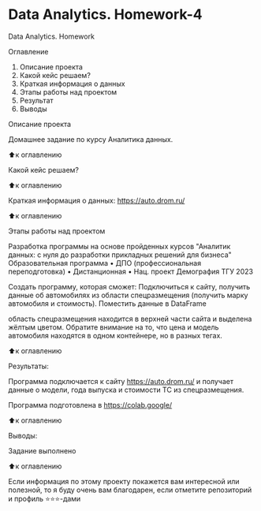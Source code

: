 # Data Analytics. Homework-4
Data Analytics. Homework 

Оглавление
1. Описание проекта
2. Какой кейс решаем?
3. Краткая информация о данных
4. Этапы работы над проектом
5. Результат
6. Выводы

Описание проекта

Домашнее задание по курсу Аналитика данных.

⬆️к оглавлению

Какой кейс решаем?





⬆️к оглавлению


Краткая информация о данных: https://auto.drom.ru/





⬆️к оглавлению

Этапы работы над проектом

Разработка программы на основе пройденных курсов "Аналитик данных: с нуля до разработки прикладных решений для бизнеса"
Образовательная программа • ДПО (профессиональная переподготовка) • Дистанционная • Нац. проект Демография ТГУ 2023

Создать программу, которая сможет:
Подключиться к сайту, получить данные об автомобилях из области спецразмещения (получить марку автомобиля и стоимость). Поместить данные в DataFrame

область спецразмещения находится в верхней части сайта и выделена жёлтым цветом.
Обратите внимание на то, что цена и модель автомобиля находятся в одном контейнере, но в разных тегах.

⬆️к оглавлению

Результаты:

Программа подключается к сайту https://auto.drom.ru/ и получает данные о модели, года выпуска и стоимости  ТС из спецразмещения.

Программа подготовлена в https://colab.google/

⬆️к оглавлению

Выводы:

Задание выполнено

⬆️к оглавлению

Если информация по этому проекту покажется вам интересной или полезной, то я буду очень вам благодарен, если отметите репозиторий и профиль ⭐️⭐️⭐️-дами
